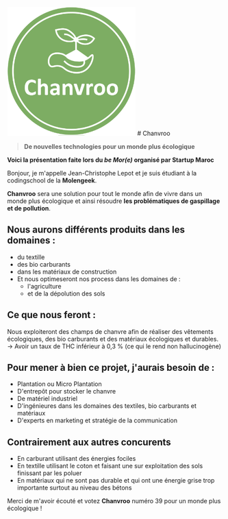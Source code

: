 <img style="max-width:300px;text-align: center;" src="./chanvroo/logo.png" />
# Chanvroo

> __De nouvelles technologies pour un monde plus écologique__

__Voici la présentation faite lors du _be Mor(e)_ organisé par Startup Maroc__

Bonjour, je m'appelle Jean-Christophe Lepot et je suis étudiant à la codingschool de la __Molengeek__.

__Chanvroo__ sera une solution pour tout le monde afin de vivre dans un monde plus écologique et ainsi résoudre __les problématiques de gaspillage et de pollution__.

## Nous aurons différents produits dans les domaines :
- du textille
- des bio carburants
- dans les matériaux de construction
- Et nous optimeseront nos process dans les domaines de :
	- l'agriculture
	- et de la dépolution des sols

## Ce que nous feront :
Nous exploiteront des champs de chanvre afin de réaliser des vêtements écologiques, des bio carburants et des matériaux écologiques et durables.  
-> Avoir un taux de THC inférieur à 0,3 % (ce qui le rend non hallucinogène)

## Pour mener à bien ce projet, j'aurais besoin de :
* Plantation ou Micro Plantation
* D'entrepôt pour stocker le chanvre
* De matériel industriel
* D'ingénieures dans les domaines des textiles, bio carburants et matériaux
* D'experts en marketing et stratégie de la communication

## Contrairement aux autres concurents 
* En carburant utilisant des énergies fociles 
* En textille utilisant le coton et faisant une sur exploitation des sols finissant par les poluer
* En matériaux qui ne sont pas durable et qui ont une énergie grise trop importante surtout au niveau des bétons

Merci de m'avoir écouté et votez __Chanvroo__ numéro 39 pour un monde plus écologique !